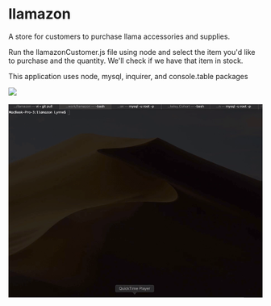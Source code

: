 # llamazon

A store for customers to purchase llama accessories and supplies.

Run the llamazonCustomer.js file using node and select the item you'd like to purchase and the quantity. We'll check if we have that item in stock.

This application uses node, mysql, inquirer, and console.table packages

![](llamazon.gif)

![](llamazonmanager.gif)

